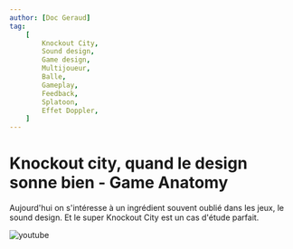 ```yaml
---
author: [Doc Geraud]
tag:
    [
        Knockout City,
        Sound design,
        Game design,
        Multijoueur,
        Balle,
        Gameplay,
        Feedback,
        Splatoon,
        Effet Doppler,
    ]
---
```


# Knockout city, quand le design sonne bien - Game Anatomy

Aujourd'hui on s'intéresse à un ingrédient souvent oublié dans les jeux, le sound design. Et le super Knockout City est un cas d'étude parfait.

![youtube](https://www.youtube.com/watch?v=hG3EFaMEUlE)
